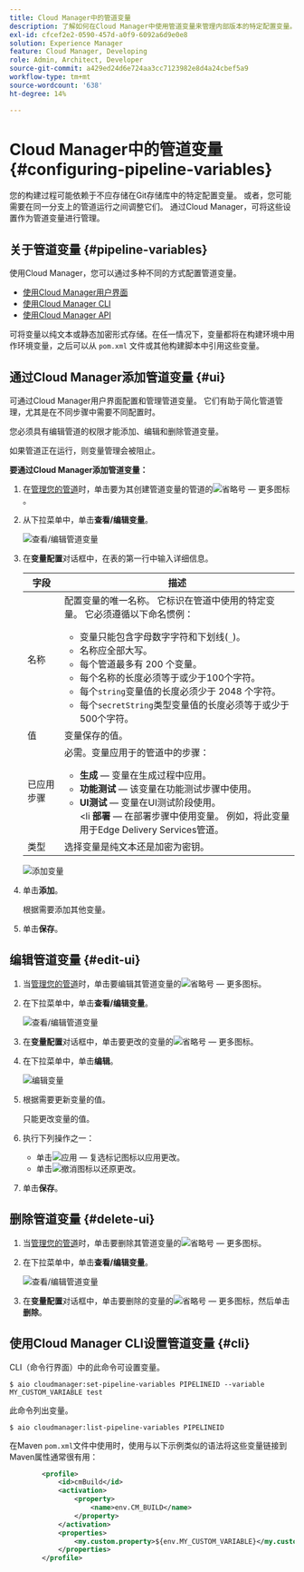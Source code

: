 ```yaml
---
title: Cloud Manager中的管道变量
description: 了解如何在Cloud Manager中使用管道变量来管理内部版本的特定配置变量。
exl-id: cfcef2e2-0590-457d-a0f9-6092a6d9e0e8
solution: Experience Manager
feature: Cloud Manager, Developing
role: Admin, Architect, Developer
source-git-commit: a429ed24d6e724aa3cc7123982e8d4a24cbef5a9
workflow-type: tm+mt
source-wordcount: '638'
ht-degree: 14%

---
```


# Cloud Manager中的管道变量 {#configuring-pipeline-variables}

您的构建过程可能依赖于不应存储在Git存储库中的特定配置变量。 或者，您可能需要在同一分支上的管道运行之间调整它们。 通过Cloud Manager，可将这些设置作为管道变量进行管理。

## 关于管道变量 {#pipeline-variables}

使用Cloud Manager，您可以通过多种不同的方式配置管道变量。

* [使用Cloud Manager用户界面](#ui)
* [使用Cloud Manager CLI](#cli)
* [使用Cloud Manager API](https://developer.adobe.com/experience-cloud/cloud-manager/reference/api/#tag/Variables/operation/getPipelineVariables)

可将变量以纯文本或静态加密形式存储。在任一情况下，变量都将在构建环境中用作环境变量，之后可以从 `pom.xml` 文件或其他构建脚本中引用这些变量。

## 通过Cloud Manager添加管道变量 {#ui}

可通过Cloud Manager用户界面配置和管理管道变量。 它们有助于简化管道管理，尤其是在不同步骤中需要不同配置时。

您必须具有编辑管道的权限才能添加、编辑和删除管道变量。

如果管道正在运行，则变量管理会被阻止。

**要通过Cloud Manager添加管道变量：**

1. 在[管理您的管道](/help/implementing/cloud-manager/configuring-pipelines/managing-pipelines.md)时，单击要为其创建管道变量的管道的![省略号 — 更多图标](https://spectrum.adobe.com/static/icons/workflow_18/Smock_More_18_N.svg)。

1. 从下拉菜单中，单击&#x200B;**查看/编辑变量**。

   ![查看/编辑管道变量](/help/implementing/cloud-manager/assets/pipeline-variables-view-edit.png)

1. 在&#x200B;**变量配置**&#x200B;对话框中，在表的第一行中输入详细信息。

   | 字段 | 描述 |
   | --- | --- |
   | 名称 | 配置变量的唯一名称。 它标识在管道中使用的特定变量。 它必须遵循以下命名惯例：<ul><li>变量只能包含字母数字字符和下划线(`_`)。</li><li>名称应全部大写。</li><li>每个管道最多有 200 个变量。</li><li>每个名称的长度必须等于或少于100个字符。</li><li>每个`string`变量值的长度必须少于 2048 个字符。</li><li>每个`secretString`类型变量值的长度必须等于或少于500个字符。</li></ul> |
   | 值 | 变量保存的值。 |
   | 已应用步骤 | 必需。变量应用于的管道中的步骤：<ul><li>**生成** — 变量在生成过程中应用。</li><li>**功能测试** — 该变量在功能测试步骤中使用。</li><li>**UI测试** — 变量在UI测试阶段使用。</li>&lt;li **部署** — 在部署步骤中使用变量。 例如，将此变量用于Edge Delivery Services管道。</li></ul> |
   | 类型 | 选择变量是纯文本还是加密为密钥。 |

   ![添加变量](/help/implementing/cloud-manager/assets/pipeline-variables-add-variable.png)

1. 单击&#x200B;**添加**。

   根据需要添加其他变量。

1. 单击&#x200B;**保存**。

## 编辑管道变量 {#edit-ui}

1. 当[管理您的管道](/help/implementing/cloud-manager/configuring-pipelines/managing-pipelines.md)时，单击要编辑其管道变量的![省略号 — 更多图标](https://spectrum.adobe.com/static/icons/workflow_18/Smock_More_18_N.svg)。

1. 在下拉菜单中，单击&#x200B;**查看/编辑变量**。

   ![查看/编辑管道变量](/help/implementing/cloud-manager/assets/pipeline-variables-view-edit.png)

1. 在&#x200B;**变量配置**&#x200B;对话框中，单击要更改的变量的![省略号 — 更多图标](https://spectrum.adobe.com/static/icons/workflow_18/Smock_More_18_N.svg)。

1. 在下拉菜单中，单击&#x200B;**编辑**。

   ![编辑变量](/help/implementing/cloud-manager/assets/pipeline-variables-edit.png)

1. 根据需要更新变量的值。

   只能更改变量的值。

1. 执行下列操作之一：

   * 单击![应用 — 复选标记图标](https://spectrum.adobe.com/static/icons/workflow_18/Smock_Checkmark_18_N.svg)以应用更改。
   * 单击![撤消图标](https://spectrum.adobe.com/static/icons/workflow_18/Smock_Undo_18_N.svg)以还原更改。

1. 单击&#x200B;**保存**。


## 删除管道变量 {#delete-ui}

1. 当[管理您的管道](/help/implementing/cloud-manager/configuring-pipelines/managing-pipelines.md)时，单击要删除其管道变量的![省略号 — 更多图标](https://spectrum.adobe.com/static/icons/workflow_18/Smock_More_18_N.svg)。

1. 在下拉菜单中，单击&#x200B;**查看/编辑变量**。

   ![查看/编辑管道变量](/help/implementing/cloud-manager/assets/pipeline-variables-view-edit.png)

1. 在&#x200B;**变量配置**&#x200B;对话框中，单击要删除的变量的![省略号 — 更多图标](https://spectrum.adobe.com/static/icons/workflow_18/Smock_More_18_N.svg)，然后单击&#x200B;**删除**。

## 使用Cloud Manager CLI设置管道变量 {#cli}

CLI（命令行界面）中的此命令可设置变量。

```shell
$ aio cloudmanager:set-pipeline-variables PIPELINEID --variable MY_CUSTOM_VARIABLE test
```

此命令列出变量。

```shell
$ aio cloudmanager:list-pipeline-variables PIPELINEID
```

在Maven `pom.xml`文件中使用时，使用与以下示例类似的语法将这些变量链接到Maven属性通常很有用：

```xml
        <profile>
            <id>cmBuild</id>
            <activation>
                <property>
                    <name>env.CM_BUILD</name>
                </property>
            </activation>
            <properties>
                <my.custom.property>${env.MY_CUSTOM_VARIABLE}</my.custom.property> 
            </properties>
        </profile>
```
